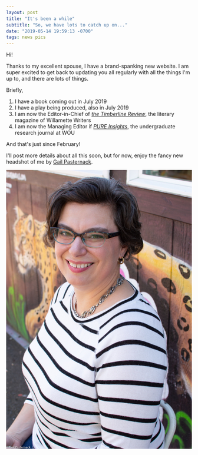 ```yaml
---
layout: post
title: "It's been a while"
subtitle: "So, we have lots to catch up on..."
date: "2019-05-14 19:59:13 -0700"
tags: news pics
---
```

Hi!

Thanks to my excellent spouse, I have a brand-spanking new website. I am super excited to get back to updating you all regularly with all the things I'm up to, and there are lots of things.

Briefly,

1. I have a book coming out in July 2019
2. I have a play being produced, also in July 2019
3. I am now the Editor-in-Chief of [_the Timberline Review_](http://timberlinereview.com/), the literary magazine of Willamette Writers
4. I am now the Managing Editor if [_PURE Insights_](http://www.wou.edu/pure/insights-academic-journal/), the undergraduate research journal at WOU

And that's just since February!

I'll post more details about all this soon, but for now, enjoy the fancy new headshot of me by [Gail Pasternack](https://gailpasternack.com/).

![alt text](/img/maren-leopard-sm.jpg "Maren")
